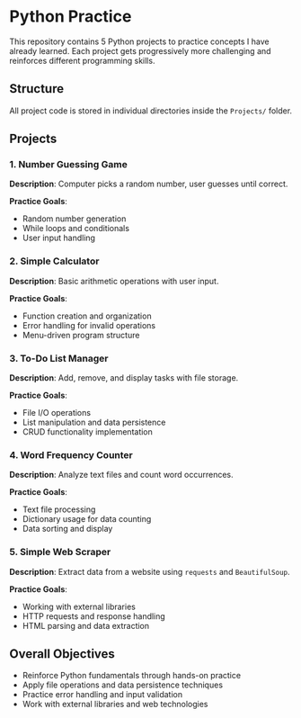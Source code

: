 # Python Practice

This repository contains 5 Python projects to practice concepts I have already learned. Each project gets progressively more challenging and reinforces different programming skills.

## Structure

All project code is stored in individual directories inside the `Projects/` folder.

## Projects

### 1. Number Guessing Game

**Description**: Computer picks a random number, user guesses until correct.

**Practice Goals**:
- Random number generation
- While loops and conditionals
- User input handling

### 2. Simple Calculator

**Description**: Basic arithmetic operations with user input.

**Practice Goals**:
- Function creation and organization
- Error handling for invalid operations
- Menu-driven program structure

### 3. To-Do List Manager

**Description**: Add, remove, and display tasks with file storage.

**Practice Goals**:
- File I/O operations
- List manipulation and data persistence
- CRUD functionality implementation

### 4. Word Frequency Counter

**Description**: Analyze text files and count word occurrences.

**Practice Goals**:
- Text file processing
- Dictionary usage for data counting
- Data sorting and display

### 5. Simple Web Scraper

**Description**: Extract data from a website using `requests` and `BeautifulSoup`.

**Practice Goals**:
- Working with external libraries
- HTTP requests and response handling
- HTML parsing and data extraction

## Overall Objectives

- Reinforce Python fundamentals through hands-on practice
- Apply file operations and data persistence techniques
- Practice error handling and input validation
- Work with external libraries and web technologies
